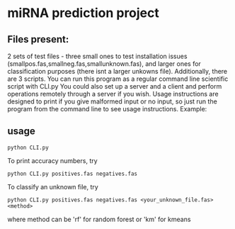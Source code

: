 # miRNA prediction project
## Files present:
2 sets of test files - three small ones to test installation issues (smallpos.fas,smallneg.fas,smallunknown.fas), and larger ones for classification purposes (there isnt a larger unkowns file).
Additionally, there are 3 scripts. You can run this program as a regular command line scientific script with CLI.py
You could also set up a server and a client and perform operations remotely through a server if you wish.
Usage instructions are designed to print if you give malformed input or no input, so just run the program from the command line to see usage instructions. Example:

## usage

```python CLI.py```

To print accuracy numbers, try

```python CLI.py positives.fas negatives.fas```

To classify an unknown file, try

```python CLI.py positives.fas negatives.fas <your_unknown_file.fas> <method>```

where method can be 'rf' for random forest or 'km' for kmeans
